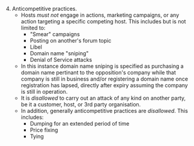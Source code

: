 4. Anticompetitive practices.
 	- Hosts *must not* engage in actions, marketing campaigns, or any action targeting a specific competing host. This includes but is not limited to:
 		* "Smear" campaigns
 		* Posting on another's forum topic
 		* Libel
 		* Domain name "sniping"
 		* Denial of Service attacks
    - In this instance domain name sniping is specified as purchasing a domain name pertinant to the opposition's company while that company is still in business and/or registering a domain name once registration has lapsed, directly after expiry assuming the company is still in operation.
 	- It is *disallowed* to carry out an attack of any kind on another party, be it a customer, host, or 3rd party organisation.
 	- In addition, generally anticompetitive practices are *disallowed*. This includes:
 		- Dumping for an extended period of time
 		- Price fixing
 		- Tying  